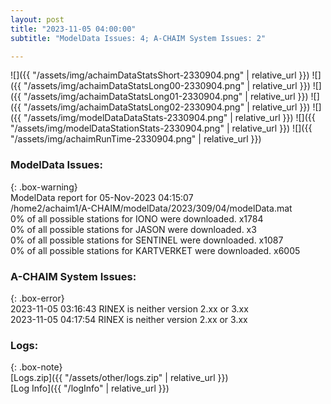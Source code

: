 ```yaml
---
layout: post
title: "2023-11-05 04:00:00"
subtitle: "ModelData Issues: 4; A-CHAIM System Issues: 2"

---
```


![]({{ "/assets/img/achaimDataStatsShort-2330904.png" | relative_url }})
![]({{ "/assets/img/achaimDataStatsLong00-2330904.png" | relative_url }})
![]({{ "/assets/img/achaimDataStatsLong01-2330904.png" | relative_url }})
![]({{ "/assets/img/achaimDataStatsLong02-2330904.png" | relative_url }})
![]({{ "/assets/img/modelDataDataStats-2330904.png" | relative_url }})
![]({{ "/assets/img/modelDataStationStats-2330904.png" | relative_url }})
![]({{ "/assets/img/achaimRunTime-2330904.png" | relative_url }})


### ModelData Issues:  
  
{: .box-warning}  
 ModelData report for 05-Nov-2023 04:15:07   
 /home2/achaim1/A-CHAIM/modelData/2023/309/04/modelData.mat   
 0% of all possible stations for IONO were downloaded. x1784   
 0% of all possible stations for JASON were downloaded. x3   
 0% of all possible stations for SENTINEL were downloaded. x1087   
 0% of all possible stations for KARTVERKET were downloaded. x6005   
  
### A-CHAIM System Issues:  
  
{: .box-error}  
2023-11-05 03:16:43 RINEX is neither version 2.xx or 3.xx  
2023-11-05 04:17:54 RINEX is neither version 2.xx or 3.xx  

### Logs:  
  
{: .box-note}  
[Logs.zip]({{ "/assets/other/logs.zip" | relative_url }})  
[Log Info]({{ "/logInfo" | relative_url }})  
